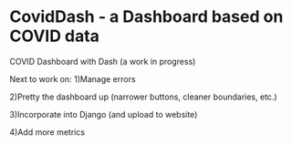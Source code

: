 # CovidDash - a Dashboard based on COVID data
COVID Dashboard with Dash (a work in progress)

Next to work on:
1)Manage errors

2)Pretty the dashboard up (narrower buttons, cleaner boundaries, etc.)

3)Incorporate into Django (and upload to website)

4)Add more metrics
